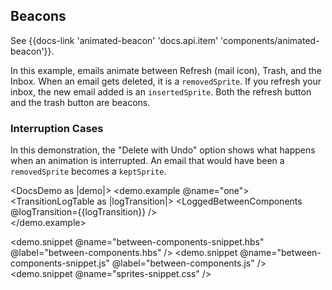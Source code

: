 ## Beacons
See {{docs-link 'animated-beacon' 'docs.api.item' 'components/animated-beacon'}}.

In this example, emails animate between Refresh (mail icon), Trash, and the Inbox. When an email gets deleted, it is a `removedSprite`. If you refresh your inbox, the new email added is an `insertedSprite`. Both the refresh button and the trash button are beacons.

### Interruption Cases
In this demonstration, the "Delete with Undo" option shows what happens when an animation is interrupted. An email that would have been a `removedSprite` becomes a `keptSprite`. 

<DocsDemo as |demo|>
  <demo.example @name="one">
    <TransitionLogTable as |logTransition|>
      <LoggedBetweenComponents @logTransition={{logTransition}} />      
    </TransitionLogTable>
  </demo.example>

  <demo.snippet @name="between-components-snippet.hbs" @label="between-components.hbs" />
  <demo.snippet @name="between-components-snippet.js" @label="between-components.js" />
  <demo.snippet @name="sprites-snippet.css" />
</DocsDemo>
